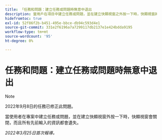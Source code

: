 ```yaml
---
title: 「任務和問題：建立任務或問題時無意中退出
description: 當用戶在項目中建立任務或問題，並在建立快顯視窗之外按一下時，快顯視窗將關閉，而且輸入的所有資訊都將丟失。
hidefromtoc: true
exl-id: 52f86f2b-b451-495e-bbce-db94c593d4e1
source-git-commit: 331e2f6196a7a7299117db2137e1e424bdda9195
workflow-type: tm+mt
source-wordcount: '95'
ht-degree: 0%

---
```


# 任務和問題：建立任務或問題時無意中退出

>[!NOTE]
>
> 2022年9月8日的任務已修正此問題。

當使用者在專案中建立任務或問題，並在建立快顯視窗外按一下時，快顯視窗會關閉，而且所有先前輸入的資訊都會遺失。

_2022年3月25日首次報導。_
